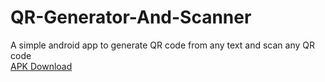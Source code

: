 # QR-Generator-And-Scanner
A simple android app to generate QR code from any text and scan any QR code
<br/>
[APK Download](https://github.com/Anurag-Kumar-Mishra/Downloads/blob/main/README.md)

